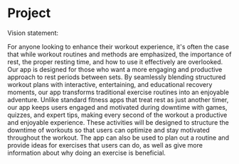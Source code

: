 # Project
Vision statement:

For anyone looking to enhance their workout experience, it's often the case that while workout routines and methods are emphasized, the importance of rest, the proper resting time, and how to use it effectively are overlooked. Our app is designed for those who want a more engaging and productive approach to rest periods between sets. By seamlessly blending structured workout plans with interactive, entertaining, and educational recovery moments, our app transforms traditional exercise routines into an enjoyable adventure. Unlike standard fitness apps that treat rest as just another timer, our app keeps users engaged and motivated during downtime with games, quizzes, and expert tips, making every second of the workout a productive and enjoyable experience. These activities will be designed to structure the downtime of workouts so that users can optimize and stay motivated throughout the workout. The app can also be used to plan out a routine and provide ideas for exercises that users can do, as well as give more information about why doing an exercise is beneficial.